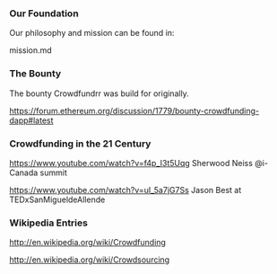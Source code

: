 ### Our Foundation
Our philosophy and mission can be found in:

mission.md


### The  Bounty
The bounty Crowdfundrr was build for originally.

https://forum.ethereum.org/discussion/1779/bounty-crowdfunding-dapp#latest


### Crowdfunding in the 21 Century
https://www.youtube.com/watch?v=f4p_I3t5Uqg Sherwood Neiss @i-Canada summit

https://www.youtube.com/watch?v=uI_5a7jG7Ss Jason Best at TEDxSanMigueldeAllende


### Wikipedia Entries
http://en.wikipedia.org/wiki/Crowdfunding

http://en.wikipedia.org/wiki/Crowdsourcing
